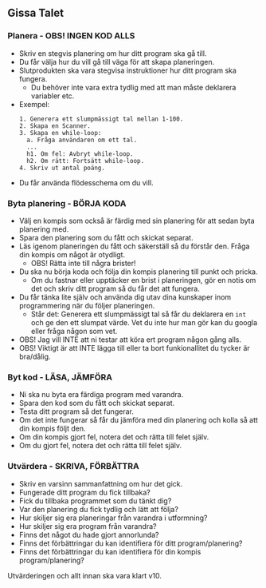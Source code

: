 ## Gissa Talet

### Planera - OBS! INGEN KOD ALLS
* Skriv en stegvis planering om hur ditt program ska gå till.
* Du får välja hur du vill gå till väga för att skapa planeringen.
* Slutprodukten ska vara stegvisa instruktioner hur ditt program ska fungera.
  * Du behöver inte vara extra tydlig med att man måste deklarera variabler etc.
* Exempel:
  ```
  1. Generera ett slumpmässigt tal mellan 1-100.
  2. Skapa en Scanner.
  3. Skapa en while-loop:
    a. Fråga användaren om ett tal.
    ...
    h1. Om fel: Avbryt while-loop.
    h2. Om rätt: Fortsätt while-loop.
  4. Skriv ut antal poäng.
  ```
* Du får använda flödesschema om du vill.

### Byta planering - BÖRJA KODA
* Välj en kompis som också är färdig med sin planering för att sedan byta planering med.
* Spara den planering som du fått och skickat separat.
* Läs igenom planeringen du fått och säkerställ så du förstår den. Fråga din kompis om något är otydligt.
  * OBS! Rätta inte till några brister!
* Du ska nu börja koda och följa din kompis planering till punkt och pricka.
  * Om du fastnar eller upptäcker en brist i planeringen, gör en notis om det och skriv ditt program så du får det att fungera.
* Du får tänka lite själv och använda dig utav dina kunskaper inom programmering när du följer planeringen.
  * Står det: Generera ett slumpmässigt tal så får du deklarera en ```int``` och ge den ett slumpat värde. Vet du inte hur man gör kan du googla eller fråga någon som vet.
* OBS! Jag vill INTE att ni testar att köra ert program någon gång alls.
* OBS! Viktigt är att INTE lägga till eller ta bort funkionallitet du tycker är bra/dålig.

### Byt kod - LÄSA, JÄMFÖRA
* Ni ska nu byta era färdiga program med varandra.
* Spara den kod som du fått och skickat separat.
* Testa ditt program så det fungerar.
* Om det inte fungerar så får du jämföra med din planering och kolla så att din kompis följt den.
* Om din kompis gjort fel, notera det och rätta till felet själv.
* Om du gjort fel, notera det och rätta till felet själv.

### Utvärdera - SKRIVA, FÖRBÄTTRA
* Skriv en varsinn sammanfattning om hur det gick.
* Fungerade ditt program du fick tillbaka?
* Fick du tillbaka programmet som du tänkt dig?
* Var den planering du fick tydlig och lätt att följa?
* Hur skiljer sig era planeringar från varandra i utformning?
* Hur skiljer sig era program från varandra?
* Finns det något du hade gjort annorlunda?
* Finns det förbättringar du kan identifiera för ditt program/planering?
* Finns det förbättringar du kan identifiera för din kompis program/planering?

Utvärderingen och allt innan ska vara klart v10.

